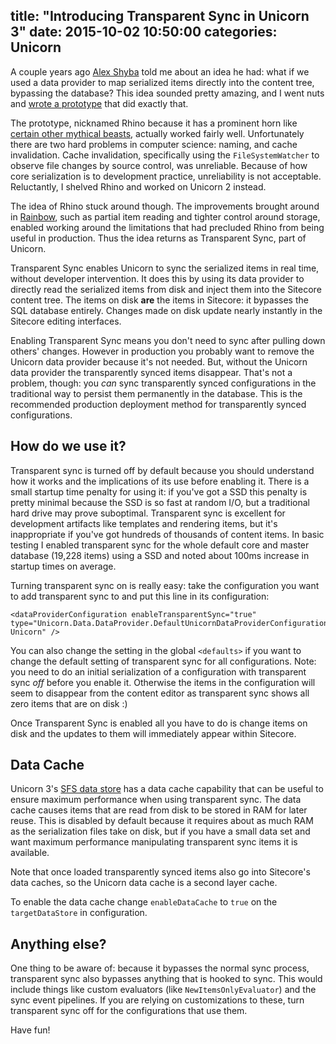 title: "Introducing Transparent Sync in Unicorn 3"
date: 2015-10-02 10:50:00
categories: Unicorn
---

A couple years ago [Alex Shyba](https://twitter.com/alexshyba) told me about an idea he had: what if we used a data provider to map serialized items directly into the content tree, bypassing the database? This idea sounded pretty amazing, and I went nuts and [wrote a prototype](https://github.com/kamsar/Rhino) that did exactly that. 

The prototype, nicknamed Rhino because it has a prominent horn like [certain other mythical beasts](https://en.wikipedia.org/wiki/Unicorn), actually worked fairly well. Unfortunately there are two hard problems in computer science: naming, and cache invalidation. Cache invalidation, specifically using the `FileSystemWatcher` to observe file changes by source control, was unreliable. Because of how core serialization is to development practice, unreliability is not acceptable. Reluctantly, I shelved Rhino and worked on Unicorn 2 instead.

The idea of Rhino stuck around though. The improvements brought around in [Rainbow](https://github.com/kamsar/Rainbow), such as partial item reading and tighter control around storage, enabled working around the limitations that had precluded Rhino from being useful in production. Thus the idea returns as Transparent Sync, part of Unicorn.

Transparent Sync enables Unicorn to sync the serialized items in real time, without developer intervention. It does this by using its data provider to directly read the serialized items from disk and inject them into the Sitecore content tree. The items on disk **are** the items in Sitecore: it bypasses the SQL database entirely. Changes made on disk update nearly instantly in the Sitecore editing interfaces.

Enabling Transparent Sync means you don't need to sync after pulling down others' changes. However in production you probably want to remove the Unicorn data provider because it's not needed. But, without the Unicorn data provider the transparently synced items disappear. That's not a problem, though: you _can_ sync transparently synced configurations in the traditional way to persist them permanently in the database. This is the recommended production deployment method for transparently synced configurations.

## How do we use it?

Transparent sync is turned off by default because you should understand how it works and the implications of its use before enabling it. There is a small startup time penalty for using it: if you've got a SSD this penalty is pretty minimal because the SSD is so fast at random I/O, but a traditional hard drive may prove suboptimal. Transparent sync is excellent for development artifacts like templates and rendering items, but it's  inappropriate if you've got hundreds of thousands of content items. In basic testing I enabled transparent sync for the whole default core and master database (19,228 items) using a SSD and noted about 100ms increase in startup times on average.

Turning transparent sync on is really easy: take the configuration you want to add transparent sync to and put this line in its configuration:

	<dataProviderConfiguration enableTransparentSync="true" type="Unicorn.Data.DataProvider.DefaultUnicornDataProviderConfiguration, Unicorn" />

You can also change the setting in the global `<defaults>` if you want to change the default setting of transparent sync for all configurations. Note: you need to do an initial serialization of a configuration with transparent sync _off_ before you enable it. Otherwise the items in the configuration will seem to disappear from the content editor as transparent sync shows all zero items that are on disk :)

Once Transparent Sync is enabled all you have to do is change items on disk and the updates to them will immediately appear within Sitecore.

## Data Cache

Unicorn 3's [SFS data store](http://kamsar.net/index.php/2015/08/Reinventing-the-Serialization-File-System-Rainbow-Preview-Part-2/) has a data cache capability that can be useful to ensure maximum performance when using transparent sync. The data cache causes items that are read from disk to be stored in RAM for later reuse. This is disabled by default because it requires about as much RAM as the serialization files take on disk, but if you have a small data set and want maximum performance manipulating transparent sync items it is available.

Note that once loaded transparently synced items also go into Sitecore's data caches, so the Unicorn data cache is a second layer cache.

To enable the data cache change `enableDataCache` to `true` on the `targetDataStore` in configuration.

## Anything else?

One thing to be aware of: because it bypasses the normal sync process, transparent sync also bypasses anything that is hooked to sync. This would include things like custom evaluators (like `NewItemsOnlyEvaluator`) and the sync event pipelines. If you are relying on customizations to these, turn transparent sync off for the configurations that use them.

Have fun!